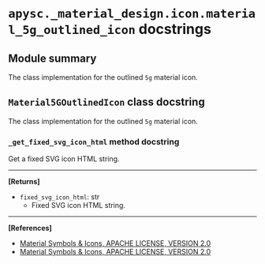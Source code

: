 # `apysc._material_design.icon.material_5g_outlined_icon` docstrings

## Module summary

The class implementation for the outlined `5g` material icon.

## `Material5GOutlinedIcon` class docstring

The class implementation for the outlined `5g` material icon.

### `_get_fixed_svg_icon_html` method docstring

Get a fixed SVG icon HTML string.<hr>

**[Returns]**

- `fixed_svg_icon_html`: str
  - Fixed SVG icon HTML string.

<hr>

**[References]**

- [Material Symbols & Icons, APACHE LICENSE, VERSION 2.0](https://fonts.google.com/icons?icon.size=24&icon.color=%23e8eaed)
- [Material Symbols & Icons, APACHE LICENSE, VERSION 2.0](https://www.apache.org/licenses/LICENSE-2.0.html)